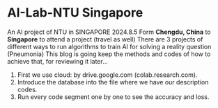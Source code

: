 # AI-Lab-NTU Singapore
An AI project of NTU in SINGAPORE
2024.8.5 Form __Chengdu, China__  to __Singapore__ to attend a project (travel as well)
There are 3 projects of different ways to run algorithms to train AI for solving a reality question (Pneumonia)
This blog is going keep the methods and codes of how to achieve that, for reviewing it later...

1. First we use cloud: by drive.google.com (colab.research.com).
2. Introduce the database into the file where we have our description codes.
3. Run every code segment one by one to see the accuracy and loss.
